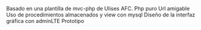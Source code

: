 Basado en una plantilla de mvc-php de Ulises AFC. 
Php puro 
Url amigable 
Uso de procedimientos almacenados y view con mysql
Diseño de la interfaz gráfica con adminLTE
Prototipo 

